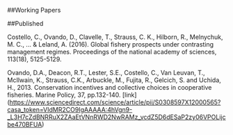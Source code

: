 
##Working Papers

##Published

Costello, C., Ovando, D., Clavelle, T., Strauss, C. K., Hilborn, R., Melnychuk, M. C., ... & Leland, A. (2016). Global fishery prospects under contrasting management regimes. Proceedings of the national academy of sciences, 113(18), 5125-5129.


Ovando, D.A., Deacon, R.T., Lester, S.E., Costello, C., Van Leuvan, T., McIlwain, K., Strauss, C.K., Arbuckle, M., Fujita, R., Gelcich, S. and Uchida, H., 2013. Conservation incentives and collective choices in cooperative fisheries. Marine Policy, 37, pp.132-140. [link] (https://www.sciencedirect.com/science/article/pii/S0308597X12000565?casa_token=VIdMR2CO9IgAAAAA:4hVgn9-_L3H7cZdBNRRuX2ZAaEtVNnRWD2NwRAMz_vcdZ5D6dESaP2zy06VPOLijcbe470BFUA)
